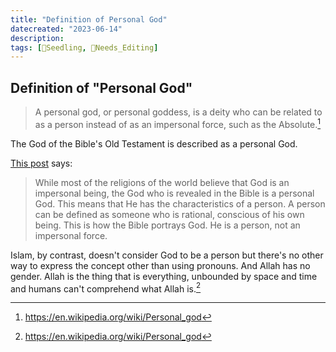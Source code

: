 ```yaml
---
title: "Definition of Personal God"
datecreated: "2023-06-14"
description: 
tags: [🌱Seedling, 📝Needs_Editing]
---
```


## Definition of "Personal God"

>A personal god, or personal goddess, is a deity who can be related to as a person instead of as an impersonal force, such as the Absolute.[^1]

[^1]:https://en.wikipedia.org/wiki/Personal_god

The God of the Bible's Old Testament is described as a personal God.

[This post](https://www.blueletterbible.org/faq/don_stewart/don_stewart_1277.cfm) says:

>While most of the religions of the world believe that God is an impersonal being, the God who is revealed in the Bible is a personal God. This means that He has the characteristics of a person. A person can be defined as someone who is rational, conscious of his own being. This is how the Bible portrays God. He is a person, not an impersonal force.

Islam, by contrast, doesn't consider God to be a person but there's no other way to express the concept other than using pronouns. And Allah has no gender. Allah is the thing that is everything, unbounded by space and time and humans can't comprehend what Allah is.[^2] 
[^2]: https://en.wikipedia.org/wiki/Personal_god
